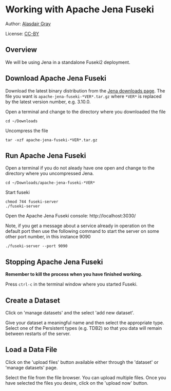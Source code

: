# Working with Apache Jena Fuseki

Author: [Alasdair Gray](http://orcid.org/0000-0002-5711-4872)

License: [CC-BY](https://creativecommons.org/licenses/by/4.0/)

## Overview

We will be using Jena in a standalone Fuseki2 deployment.

## Download Apache Jena Fuseki

Download the latest binary distribution from the [Jena downloads page](https://jena.apache.org/download/). The file you want is `apache-jena-fuseki-*VER*.tar.gz` where `*VER*` is replaced by the latest version number, e.g. 3.10.0.

Open a terminal and change to the directory where you downloaded the file

```shell
cd ~/Downloads
```

Uncompress the file

```shell
tar -xzf apache-jena-fuseki-*VER*.tar.gz
```

## Run Apache Jena Fuseki

Open a terminal if you do not aleady have one open and change to the directory where you uncompressed Jena.

```shell
cd ~/Downloads/apache-jena-fuseki-*VER*
```

Start fuseki

```shell
chmod 744 fuseki-server
./fuseki-server
```

Open the Apache Jena Fuseki console: http://localhost:3030/

Note, if you get a message about a service already in operation on the default port then use the following command to start the server on some other port number, in this instance 9090

```shell
./fuseki-server --port 9090
```

## Stopping Apache Jena Fuseki

**Remember to kill the process when you have finished working.**

Press `ctrl-c` in the terminal window where you started Fuseki.

## Create a Dataset

Click on 'manage datasets' and the select 'add new dataset'.

Give your dataset a meaningful name and then select the appropriate type. Select one of the Persistent types (e.g. TDB2) so that you data will remain between restarts of the server.

## Load a Data File

Click on the 'upload files' button available either through the 'dataset' or 'manage datasets' page.

Select the file from the file browser. You can upload multiple files. Once you have selected the files you desire, click on the 'upload now' button.